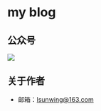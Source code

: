 # my blog


## 公众号


![](https://img-blog.csdnimg.cn/20200205131525705.jpg)



## 关于作者
- 邮箱：lsunwing@163.com

